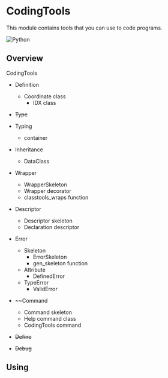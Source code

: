 # CodingTools
This module contains tools that you can use to code programs.

<img src="https://qiita-user-contents.imgix.net/https%3A%2F%2Fimg.shields.io%2Fbadge%2F-Python-F2C63C.svg%3Flogo%3Dpython%26style%3Dfor-the-badge?ixlib=rb-4.0.0&auto=format&gif-q=60&q=75&s=c17144ccc12f9c19e9dbba2eec5c7980" alt="Python">

## Overview
CodingTools

- Definition
  - Coordinate class
    - IDX class

- ~~Type~~

- Typing
  - container

- Inheritance
  - DataClass

- Wrapper
  - WrapperSkeleton
  - Wrapper decorator
  - classtools_wraps function

- Descriptor
  - Descriptor skeleton
  - Declaration descriptor

- Error
  - Skeleton
    - ErrorSkeleton
    - gen_skeleton function
  - Attribute
    - DefinedError
  - TypeError
    - ValidError

- ~~Command
  - Command skeleton
  - Help command class
  - CodingTools command

- ~~Define~~

- ~~Debug~~


## Using
